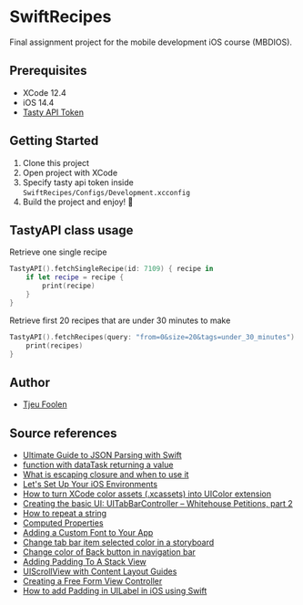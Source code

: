 # SwiftRecipes
Final assignment project for the mobile development iOS course (MBDIOS).

## Prerequisites
- XCode 12.4
- iOS 14.4
- [Tasty API Token](https://rapidapi.com/apidojo/api/tasty/endpoints)

## Getting Started
1. Clone this project
2. Open project with XCode
3. Specify tasty api token inside `SwiftRecipes/Configs/Development.xcconfig`
4. Build the project and enjoy! :tada:

## TastyAPI class usage
Retrieve one single recipe
```swift
TastyAPI().fetchSingleRecipe(id: 7109) { recipe in
    if let recipe = recipe {
        print(recipe)
    }
}
```

Retrieve first 20 recipes that are under 30 minutes to make
```swift
TastyAPI().fetchRecipes(query: "from=0&size=20&tags=under_30_minutes") { recipes in
    print(recipes)
}
```

## Author
- [Tjeu Foolen](https://github.com/tjeufoolen)

## Source references
- [Ultimate Guide to JSON Parsing with Swift](https://benscheirman.com/2017/06/swift-json/)
- [function with dataTask returning a value](https://stackoverflow.com/questions/40014830/function-with-datatask-returning-a-value)
- [What is escaping closure and when to use it](https://fluffy.es/what-is-escaping-closure/)
- [Let's Set Up Your iOS Environments](https://thoughtbot.com/blog/let-s-setup-your-ios-environments)
- [How to turn XCode color assets (.xcassets) into UIColor extension](https://medium.com/flawless-app-stories/how-to-turn-xcode-color-assets-xcassets-into-uicolor-extension-3dc28953d4d3)
- [Creating the basic UI: UITabBarController – Whitehouse Petitions, part 2](https://www.youtube.com/watch?v=7iuRj8YNAxM&feature=emb_logo)
- [How to repeat a string](https://www.hackingwithswift.com/example-code/strings/how-to-repeat-a-string)
- [Computed Properties](https://docs.swift.org/swift-book/LanguageGuide/Properties.html)
- [Adding a Custom Font to Your App](https://developer.apple.com/documentation/uikit/text_display_and_fonts/adding_a_custom_font_to_your_app)
- [Change tab bar item selected color in a storyboard](https://stackoverflow.com/questions/26835148/change-tab-bar-item-selected-color-in-a-storyboard)
- [Change color of Back button in navigation bar](https://stackoverflow.com/questions/28733936/change-color-of-back-button-in-navigation-bar)
- [Adding Padding To A Stack View](https://useyourloaf.com/blog/adding-padding-to-a-stack-view/)
- [UIScrollView with Content Layout Guides](https://spin.atomicobject.com/2020/03/23/uiscrollview-content-layout-guides/)
- [Creating a Free Form View Controller](https://guides.codepath.com/ios/Creating-a-Free-Form-View-Controller)
- [How to add Padding in UILabel in iOS using Swift](https://johncodeos.com/how-to-add-padding-in-uilabel-in-ios-using-swift/)